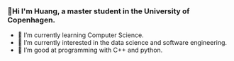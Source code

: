 ### :yellow_heart:Hi I'm Huang, a master student in the University of Copenhagen.
- 🌱 I’m currently learning Computer Science.
- :heartbeat: I’m currently interested in the data science and software engineering.
- 🔭 I’m good at programming with C++ and python.

<!--
**leafff1/leafff1** is a ✨ _special_ ✨ repository because its `README.md` (this file) appears on your GitHub profile.

Here are some ideas to get you started:

- 🔭 I’m currently working on ...
- 🌱 I’m currently learning ...
- 👯 I’m looking to collaborate on ...
- 🤔 I’m looking for help with ...
- 💬 Ask me about ...
- 📫 How to reach me: ...
- 😄 Pronouns: ...
- ⚡ Fun fact: ...
-->
